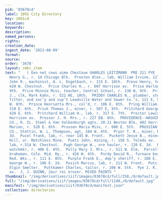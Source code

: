 ```yaml
---
pid: '03678cd'
label: 1891 City Directory
key: 1891cd
location: 
keywords: 
description: 
named_persons: 
rights: 
creation_date: 
ingest_date: '2023-08-09'
format: 
source: 
order: '3678'
layout: cmhc_item
text: "   ) Een net cows aime Chestaue GHARLES LEITZMANN  PRE 211 PYE     Prenger
  Henry G., r. 14 Chicago Blk.  Preston Alex., lab, William Irvine, 127 E. 4th.  Preston
  John R., machinist, A. L. Engelbach, r. 115 E. 10th.  Prevo Henry, teamster, r.
  420 W. Chestnut.  Price Charles H., r. 607 Harrison av.  Price Harlow, r. 202 W.
  9th.  Price Minnie Miss, teacher, Central School, r. 130 W. 9th.  Prichard Owen
  J., clk, Mark Kahn, r. 521 HE, 10th.  PRIDDY CHARLES N., plumber, steam and gas
  fitter, and sec’y and sup’t Leadville Water and Sewer Co.’s, 121 E, 5th, r. 220
  W. 8th.  Prince Henrietta Mrs., col’d, r. 106 E. 8th.  Pring William, miner, bds.
  310 E. 6th.  Prisk Thomas J., miner, r. 507 E, 9th.  Pritchard George, miner, r.
  428 E. 6th.  Pritchard William H., lab, r. 317 E. 7th.  Proctor Lewis H., r. 417
  Harrison av.  Prossor J. H. Mrs., r. 227 EB. 8th.  PROVIDENCE--WASHINGTON INSURANCE
  CO., R. IL. Steel & Van Valkenburgh agts, 20-21 Beston Blk, 402 Harrison av.  Pruitt
  Marion, r. 520 E. 8th.  Prussen Maria Miss, r. 600 E. 5th.  PRUSSIAN NATIONAL INSURANCE
  CO., Stettin, W. L. Thompson, agt, 104 W. 4th.  Pryor T. R., miner, bds. 141 E.
  3d.  Pucel Frank, lab, r. rear 145 W. Front.  Puckett Jesse B., miner, r. Fryer
  Hill, ur. Matchless Mine.  Puetz John, mining, r. 150 S. Toledo av.  Pugel Frank,
  lab, r.514 W. Chestnut.  Pugh George W., ore hauler, r. 120 E. 3d.  Pullin S. Judson,
  watchmkr, r. 406 E. 4th.  Pully Mary J. Mrs., r. 511 W. Elm.  Parcell George W.,
  brakeman, Colo. Mid. Ry., r. 426 W. 4th.  Purdy David R., furnace boss, Harrison
  Red. Wks., r. 111 E. 8th.  Purple Frank E., dep’y sheriff, r. 108 E. 4th.  Purviance
  George W., r. 106 E. 2d.  Pusich Marcus, lab, r. 211 W. Front.  Putcil Joseph, roaster,
  Elgin Smelter.  Puttkamer Charles, tailor, r. 206 W. 5th.  Pye J. R., r. 221 Harrison
  av.  J. J. QUINN, 2asr rei ernzer. MIXED PAINTS "
thumbnail: "/img/derivatives/iiif/images/03678cd/full/250,/0/default.jpg"
full: "/img/derivatives/iiif/images/03678cd/full/1140,/0/default.jpg"
manifest: "/img/derivatives/iiif/03678cd/manifest.json"
collection: directories
---
```

